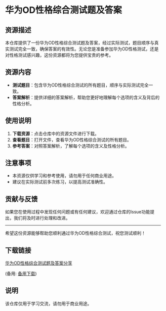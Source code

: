 # 华为OD性格综合测试题及答案

## 资源描述

本仓库提供了一份华为OD性格综合测试题及答案，经过实际测试，题目顺序与真实测试完全一致，确保答案的有效性。无论您是准备参加华为OD性格测试，还是对性格测试感兴趣，这份资源都将为您提供宝贵的参考。

## 资源内容

- **测试题目**：包含华为OD性格综合测试的所有题目，顺序与实际测试完全一致。
- **答案解析**：提供详细的答案解析，帮助您更好地理解每个选项的含义及背后的性格分析。

## 使用说明

1. **下载资源**：点击仓库中的资源文件进行下载。
2. **查看题目**：打开文件，查看华为OD性格综合测试的所有题目。
3. **参考答案**：对照答案解析，了解每个选项的含义及性格分析。

## 注意事项

- 本资源仅供学习和参考使用，请勿用于任何商业用途。
- 建议在实际测试前多次练习，以提高测试准确性。

## 贡献与反馈

如果您在使用过程中发现任何问题或有任何建议，欢迎通过仓库的Issue功能提出，我们将及时进行处理和改进。

---

希望这份资源能够帮助您顺利通过华为OD性格综合测试，祝您测试顺利！

## 下载链接
[华为OD性格综合测试题及答案分享](https://pan.quark.cn/s/a277c55ae1fb) 

(备用: [备用下载](https://pan.baidu.com/s/1VhAed89W3n_Co5RfWQadgg?pwd=1234))

## 说明

该仓库仅用于学习交流，请勿用于商业用途。
